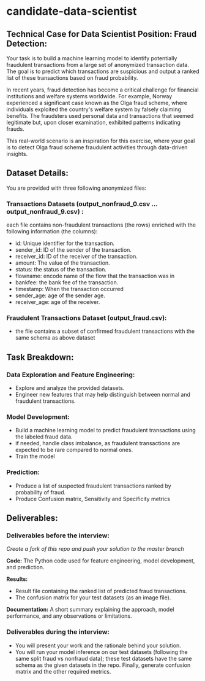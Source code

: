 # candidate-data-scientist


## Technical Case for Data Scientist Position: Fraud Detection: 
 

Your task is to build a machine learning model to identify potentially fraudulent transactions from a large set of anonymized transaction data. The goal is to predict which transactions are suspicious and output a ranked list of these transactions based on fraud probability. 

In recent years, fraud detection has become a critical challenge for financial institutions and welfare systems worldwide. For example, Norway experienced a significant case known as the Olga fraud scheme, where individuals exploited the country's welfare system by falsely claiming benefits. The fraudsters used personal data and transactions that seemed legitimate but, upon closer examination, exhibited patterns indicating frauds.

This real-world scenario is an inspiration for this exercise, where your goal is to detect Olga fraud scheme fraudulent activities through data-driven insights. 

## Dataset Details: 

You are provided with three following anonymized files: 

### Transactions Datasets (output_nonfraud_0.csv ... output_nonfraud_9.csv) : 
each file contains non-fraudulent transactions (the rows) enriched with the following information (the columns): 
* id: Unique identifier for the transaction. 
* sender_id: ID of the sender of the transaction. 
* receiver_id: ID of the receiver of the transaction. 
* amount: The value of the transaction. 
* status: the status of the transaction. 
* flowname: encode name of the flow that the transaction was in 
* bankfee: the bank fee of the transaction. 
* timestamp: When the transaction occurred 
* sender_age: age of the sender age. 
* receiver_age: age of the receiver. 

### Fraudulent Transactions Dataset (output_fraud.csv): 

* the file contains a subset of confirmed fraudulent transactions with the same schema as above dataset 

## Task Breakdown: 

### Data Exploration and Feature Engineering: 
* Explore and analyze the provided datasets. 
* Engineer new features that may help distinguish between normal and fraudulent transactions.  

### Model Development: 

* Build a machine learning model to predict fraudulent transactions using the labeled fraud data. 
* if needed, handle class imbalance, as fraudulent transactions are expected to be rare compared to normal ones.
* Train the model

### Prediction: 

* Produce a list of suspected fraudulent transactions ranked by probability of fraud.
* Produce Confusion matrix, Sensitivity and Specificity metrics 
 
## Deliverables: 

### Deliverables before the interview: 
_Create a fork of this repo and push your solution to the master branch_

**Code:** The Python code used for feature engineering, model development, and prediction.

**Results:** 
* Result file containing the ranked list of predicted fraud transactions.
* The confusion matrix for your test datasets (as an image file).

**Documentation:** A short summary explaining the approach, model performance, and any observations or limitations.

### Deliverables during the interview:
* You will present your work and the rationale behind your solution.
* You will run your model inference on our test datasets (following the same split fraud vs nonfraud data); these test datasets have the same schema as the given datasets in the repo. Finally, generate confusion matrix and the other required metrics. 
